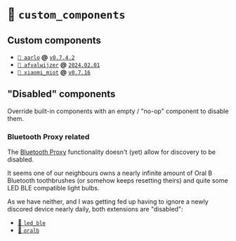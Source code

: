 # 📂 `custom_components`

## Custom components

- [`📁 aarlo`](https://github.com/twrecked/hass-aarlo) **@**
  [`v0.7.4.2`](https://github.com/twrecked/hass-aarlo/releases/tag/v0.7.4.2)
- [`📁 afvalwijzer`](https://github.com/xirixiz/homeassistant-afvalwijzer) **@**
  [`2024.02.01`](https://github.com/xirixiz/homeassistant-afvalwijzer/releases/tag/2024.02.01)
- [`📁 xiaomi_miot`](https://github.com/al-one/hass-xiaomi-miot) **@**
  [`v0.7.16`](https://github.com/al-one/hass-xiaomi-miot/releases/tag/v0.7.16)

## "Disabled" components

Override built-in components with an empty / "no-op" component to disable them.

### Bluetooth Proxy related

The [Bluetooth Proxy](https://esphome.github.io/bluetooth-proxies/)
functionality doesn't (yet) allow for discovery to be disabled.

It seems one of our neighbours owns a nearly infinite amount of Oral B Bluetooth
toothbrushes (or somehow keeps resetting theirs) and quite some LED BLE
compatible light bulbs.

As we have neither, and I was getting fed up having to ignore a newly discored
device nearly daily, both extensions are "disabled":

- [📁 `led_ble`](./led_ble/)
- [📁 `oralb`](./oralb/)
